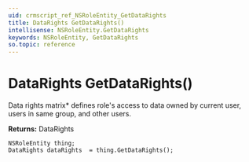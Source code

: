 ```yaml
---
uid: crmscript_ref_NSRoleEntity_GetDataRights
title: DataRights GetDataRights()
intellisense: NSRoleEntity.GetDataRights
keywords: NSRoleEntity, GetDataRights
so.topic: reference
---
```


# DataRights GetDataRights()

Data rights matrix* defines role's access to data owned by current user, users in same group, and other users.

**Returns:** DataRights

```crmscript
NSRoleEntity thing;
DataRights dataRights  = thing.GetDataRights();
```


